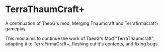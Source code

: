 # TerraThaumCraft+
A continuation of TaeoG's mod, Merging Thaumcraft and Terrafirmacraft+ gameplay

This mod aims to continue the work of TaeoG's Mod "TerraThaumcraft", adapting it to TerraFirmaCraft+, fleshing out it's contents, and fixing bugs.
